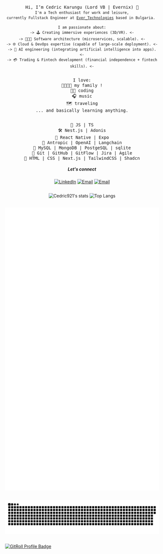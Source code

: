 <p align="center">
  <samp> Hi, I’m Cedric Karungu (Lord VB | Evernix) 👋 </samp><br />
  <code><samp>I'm a Tech enthusiast for work and leisure,</samp></code><br />
  <code><samp>currently Fullstack Engineer at <a href="https://ever.tech/">Ever_Technologies</a> based in Bulgaria. </samp></code>
</p>
<p align="center">
  <code><samp>I am passionate about:</samp></code><br />
  <code><samp>-> 🕹️ Creating immersive experiences (3D/VR). <-</samp></code><br />
  <code><samp>-> 👨🏽‍💻 Software architecture (microservices, scalable). <-</samp></code><br />
  <code><samp>-> 🌐 Cloud & DevOps expertise (capable of large-scale deployment). <-</samp></code><br />
  <code><samp>-> 🤖 AI engineering (integrating artificial intelligence into apps). <-</samp></code><br />
  <code><samp>-> 💳 Trading & Fintech development (financial independence + fintech skills). <-</samp></code><br />
</p>

##

<p align="center">
  <samp>I love: <samp><br />  
  <samp>👨‍👩‍👦‍👦 my family !</samp><br />
  <samp>👨‍💻 coding </samp><br />
  <samp> 🎧 music </samp><br />
  <samp> 🗺 traveling </samp><br />
  <samp>... and basically learning anything. </samp><br />
</p>

## 

<p align="center">
  <samp>🔑 JS | TS </samp><br />
  <samp>🛠 Nest.js | Adonis </samp><br />
  <samp>📱 React Native | Expo </samp><br />
  <samp>🤖 Antropic | OpenAI | Langchain </samp><br />
  <samp>💾 MySQL | MongoDB | PostgeSQL | sqlite </samp><br />
  <samp>🧰 Git | GitHub | GitFlow | Jira | Agile  </samp><br />
  <samp>📌 HTML | CSS | Next.js | TailwindCSS | Shadcn </samp><br />
</p>

<h5 align="center"> Let's connect </h5>

<p align="center">
<a href="https://linkedin.com/in/cedric-karungu/"><img alt="LinkedIn" src="https://img.shields.io/badge/LinkedIn-cedrickarungu-blue?style=flat-square&logo=linkedin"></a>
<a href="mailto:ckarungu921@gmail.com"><img alt="Email" src="https://img.shields.io/badge/Email-ckarungu921@gmail.com-blue?style=flat-square&logo=Microsoft%20outlook"></a>
<a href="https://www.upwork.com/freelancers/~018534f0ce2690fa87"><img alt="Email" src="https://img.shields.io/badge/Upwork-Hire%20Me-1CA0F1?style=flat-square&logo=upwork"></a>
</p>

## 
<p align="center">
  <img alt="Cedric921's stats" src="https://github-readme-stats.vercel.app/api?username=cedric921&show_icons=true&icon_color=2F81F7&layout=compact&show_owner=true&theme=gotham&text_color=999999&bg_color=00000000&title_color=2F81F7&hide_title=true&hide_border=true" />
  <img alt="Top Langs" src="https://github-readme-stats.vercel.app/api/top-langs/?username=cedric921&include_all_commits=true&layout=compact&langs_count=6&hide=html,css,less,scss,hack,php,javascript,blade&show_icons=true&icon_color=2F81F7&count_private=true&theme=gotham&text_color=999999&bg_color=00000000&title_color=2F81F7&hide_border=true" />
</p>


## 
<div align="center">
  <img src="/github-metrics.svg" alt="Metrics" />
</div>

## 
<div align="center">
  <img src="/snake/github-snake.svg" alt="Snake" />
</div>


## 
<a href="https://gitroll.io/profile/uBhrlnkxaeoQ7k2egQoGgAQfLZWL2" target="_blank"><img src="https://gitroll.io/api/badges/profiles/v1/uBhrlnkxaeoQ7k2egQoGgAQfLZWL2?theme=dracula" alt="GitRoll Profile Badge"/></a>

